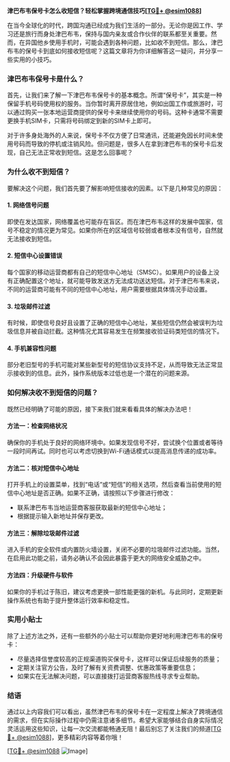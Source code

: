 **津巴布韦保号卡怎么收短信？轻松掌握跨境通信技巧[[TG💪+ @esim1088](https://t.me/s/esim1088)]**

在当今全球化的时代，跨国沟通已经成为我们生活的一部分。无论你是因工作、学习还是旅行而身处津巴布韦，保持与国内亲友或合作伙伴的联系都至关重要。然而，在异国他乡使用手机时，可能会遇到各种问题，比如收不到短信。那么，津巴布韦的保号卡到底如何接收短信呢？这篇文章将为你详细解答这一疑问，并分享一些实用的小技巧。

### 津巴布韦保号卡是什么？

首先，让我们来了解一下津巴布韦保号卡的基本概念。所谓“保号卡”，其实是一种保留手机号码使用权的服务。当你暂时离开原居住地，例如出国工作或旅游时，可以通过购买一张本地运营商提供的保号卡来继续使用你的号码。这种卡通常不需要更换手机SIM卡，只需将号码绑定到新的SIM卡上即可。

对于许多身处海外的人来说，保号卡不仅方便了日常通讯，还能避免因长时间未使用号码而导致的停机或注销风险。但问题是，很多人在拿到津巴布韦的保号卡后发现，自己无法正常收到短信。这是怎么回事呢？

### 为什么收不到短信？

要解决这个问题，我们首先要了解影响短信接收的因素。以下是几种常见的原因：

#### 1. 网络信号问题
即使在发达国家，网络覆盖也可能存在盲区。而在津巴布韦这样的发展中国家，信号不稳定的情况更为常见。如果你所在的区域信号较弱或者根本没有信号，自然就无法接收到短信。

#### 2. 短信中心设置错误
每个国家的移动运营商都有自己的短信中心地址（SMSC）。如果用户的设备上没有正确配置这个地址，就可能导致发送方无法成功送达短信。对于津巴布韦来说，不同的运营商可能有不同的短信中心地址，用户需要根据具体情况手动设置。

#### 3. 垃圾邮件过滤
有时候，即使信号良好且设置了正确的短信中心地址，某些短信仍然会被误判为垃圾信息并被自动拦截。这种情况尤其容易发生在频繁接收验证码类短信的情况下。

#### 4. 手机兼容性问题
部分老旧型号的手机可能对某些新型号的短信协议支持不足，从而导致无法正常显示接收到的信息。此外，操作系统版本过低也是一个潜在的问题来源。

### 如何解决收不到短信的问题？

既然已经明确了可能的原因，接下来我们就来看看具体的解决办法吧！

#### 方法一：检查网络状况
确保你的手机处于良好的网络环境中。如果发现信号不好，尝试换个位置或者等待一段时间再试。同时也可以考虑切换到Wi-Fi通话模式以提高消息传递的成功率。

#### 方法二：核对短信中心地址
打开手机上的设置菜单，找到“电话”或“短信”的相关选项，然后查看当前使用的短信中心地址是否正确。如果不正确，请按照以下步骤进行修改：
- 联系津巴布韦当地运营商客服获取最新的短信中心地址；
- 根据提示输入新地址并保存更改。

#### 方法三：解除垃圾邮件过滤
进入手机的安全软件或内置防火墙设置，关闭不必要的垃圾邮件过滤功能。当然，在启用此功能之前，请务必确认不会因此暴露于更大的网络安全威胁之中。

#### 方法四：升级硬件与软件
如果你的手机过于陈旧，建议考虑更换一部性能更强的新机。与此同时，定期更新操作系统也有助于提升整体运行效率和稳定性。

### 实用小贴士

除了上述方法之外，还有一些额外的小贴士可以帮助你更好地利用津巴布韦的保号卡：
- 尽量选择信誉度较高的正规渠道购买保号卡，这样可以保证后续服务的质量；
- 定期关注官方公告，及时了解有关资费调整、优惠政策等重要信息；
- 如果实在无法解决问题，可以直接拨打运营商客服热线寻求专业帮助。

### 结语

通过以上内容我们可以看出，虽然津巴布韦的保号卡在一定程度上解决了跨境通信的需求，但在实际操作过程中仍需注意诸多细节。希望大家能够结合自身实际情况灵活运用这些知识，让每一次交流都能畅通无阻！最后别忘了关注我们的频道[[TG💪+ @esim1088](https://t.me/s/esim1088)]，更多精彩内容等着你哦！

[[TG💪+ @esim1088](https://t.me/s/esim1088) ![Image](https://i.postimg.cc/4NQfJmqS/Snipaste-2025-05-13-00-14-12.png)]